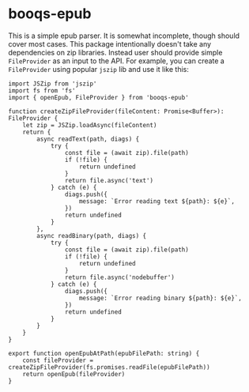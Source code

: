 # booqs-epub

This is a simple epub parser. It is somewhat incomplete, though should cover most cases. This package intentionally doesn't take any dependencies on zip libraries. Instead user should provide simple ```FileProvider``` as an input to the API. For example, you can create a ```FileProvider``` using popular ```jszip``` lib and use it like this:

```{typescript}
import JSZip from 'jszip'
import fs from 'fs'
import { openEpub, FileProvider } from 'booqs-epub'

function createZipFileProvider(fileContent: Promise<Buffer>): FileProvider {
    let zip = JSZip.loadAsync(fileContent)
    return {
        async readText(path, diags) {
            try {
                const file = (await zip).file(path)
                if (!file) {
                    return undefined
                }
                return file.async('text')
            } catch (e) {
                diags.push({
                    message: `Error reading text ${path}: ${e}`,
                })
                return undefined
            }
        },
        async readBinary(path, diags) {
            try {
                const file = (await zip).file(path)
                if (!file) {
                    return undefined
                }
                return file.async('nodebuffer')
            } catch (e) {
                diags.push({
                    message: `Error reading binary ${path}: ${e}`,
                })
                return undefined
            }
        }
    }
}

export function openEpubAtPath(epubFilePath: string) {
    const fileProvider = createZipFileProvider(fs.promises.readFile(epubFilePath))
    return openEpub(fileProvider)
}
```